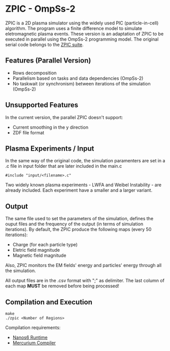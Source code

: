 # ZPIC - OmpSs-2 

ZPIC is a 2D plasma simulator using the widely used PIC (particle-in-cell) algorithm. The program uses a finite difference model to simulate eletromagnetic plasma events. These version is an adaptation of ZPIC to be executed in parallel using the OmpSs-2 programming model. The original serial code belongs to the [ZPIC suite](https://github.com/ricardo-fonseca/zpic).  

## Features (Parallel Version)
- Rows decomposition
- Parallelism based on tasks and data dependencies (OmpSs-2)
- No taskwait (or synchronism) between iterations of the simulation (OmpSs-2)

## Unsupported Features
In the current version, the parallel ZPIC doesn't support:
- Current smoothing in the y direction
- ZDF file format 

## Plasma Experiments / Input
In the same way of the original code, the simulation paramenters are set in a .c file in input folder that are later included in the main.c
```
#include "input/<filename>.c"
```
Two widely known plasma experiments - LWFA and Weibel Instability - are already included. Each experiment have a smaller and a larger variant.

## Output
The same file used to set the parameters of the simulation, defines the ouput files and the frequency of the output (in terms of simulation iterations).
By default, the ZPIC produce the following maps (every 50 iterations):
- Charge (for each particle type)
- Eletric field magnitude
- Magnetic field magnitude

Also, ZPIC monitors the EM fields' energy and particles' energy through all the simulation.

All output files are in the .csv format with ";" as delimiter. The last column of each map **MUST** be removed before being processed!

## Compilation and Execution
```
make
./zpic <Number of Regions>
```

Compilation requirements:
- [Nanos6 Runtime](https://github.com/bsc-pm/nanos6)
- [Mercurium Compiler](https://github.com/bsc-pm/mcxx)
